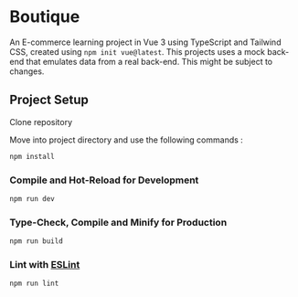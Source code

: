 # Boutique

An E-commerce learning project in Vue 3 using TypeScript and Tailwind CSS, created using `npm init vue@latest`. This projects uses a mock back-end that emulates data from a real back-end. This might be subject to changes.

## Project Setup

Clone repository

Move into project directory and use the following commands :

```sh
npm install
```

### Compile and Hot-Reload for Development

```sh
npm run dev
```

### Type-Check, Compile and Minify for Production

```sh
npm run build
```

### Lint with [ESLint](https://eslint.org/)

```sh
npm run lint
```
